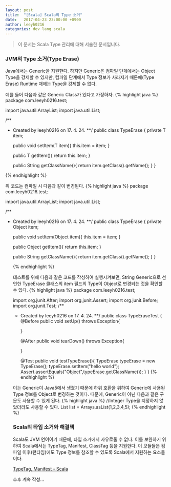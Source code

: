 ```yaml
---
layout: post
title:  "[Scala] Scala의 Type 소거"
date:   2017-04-23 23:00:00 +0900
author: leeyh0216
categories: dev lang scala
---
```


> 이 문서는 Scala Type 관리에 대해 서술한 문서입니다.

### JVM의 Type 소거(Type Erase)
Java에서는 Generic을 지원한다. 하지만 Generic은 컴파일 단계에서는 Object Type을 강제할 수 있지만, 컴파일 단계에서 Type 정보가 사라지기 때문에(Type Erase) Runtime 때에는 Type을 강제할 수 없다.

예를 들어 다음과 같은 Generic Class가 있다고 가정하자.
{% highlight java %}
package com.leeyh0216.test;

import java.util.ArrayList;
import java.util.List;

/**
 * Created by leeyh0216 on 17. 4. 24.
**/
public class TypeErase<T> {
    private T item;

    public void setItem(T item){
        this.item = item;
    }

    public T getItem(){
        return this.item;
    }

    public String getClassName(){
        return item.getClass().getName();
    }
}

{% endhighlight %}

위 코드는 컴파일 시 다음과 같이 변경된다.
{% highlight java %}
package com.leeyh0216.test;

import java.util.ArrayList;
import java.util.List;

/**
 * Created by leeyh0216 on 17. 4. 24.
**/
public class TypeErase<Object> {
    private Object item;

    public void setItem(Object item){
        this.item = item;
    }

    public Object getItem(){
        return this.item;
    }

    public String getClassName(){
        return item.getClass().getName();
    }
}

{% endhighlight %}

테스트를 위해 다음과 같은 코드를 작성하여 실행시켜보면, String Generic으로 선언한 TypeErase 클래스의 item 필드의 Type이 Object로 변경되는 것을 확인할 수 있다.
{% highlight java %}
package com.leeyh0216.test;

import org.junit.After;
import org.junit.Assert;
import org.junit.Before;
import org.junit.Test;
/**
 * Created by leeyh0216 on 17. 4. 24.
**/
public class TypeEraseTest {
    @Before
    public void setUp() throws Exception{

    }

    @After
    public void tearDown() throws Exception{

    }

    @Test
    public void testTypeErase(){
        TypeErase<String> typeErase = new TypeErase<String>();
        typeErase.setItem("hello world");
        Assert.assertEquals("Object",typeErase.getClassName());
    }
}
{% endhighlight %}

이는 Generic이 Java5에서 생겼기 때문에 하위 호환을 위하여 Generic에 사용된 Type 정보를 Object로 변경하는 것이다.
때문에, Generic이 아닌 다음과 같은 구문도 사용할 수 있게 된다.
{% highlight java %}
//Integer Type을 지정하지 않았더라도 사용할 수 있다.
List list = Arrays.asList(1,2,3,4,5);
{% endhighlight %}

### Scala의 타입 소거와 해결책
Scala도 JVM 언어이기 때문에, 타입 소거에서 자유로울 수 없다.
이를 보완하기 위하여 Scala에서는 TypeTag, Manifest, ClassTag 등을 지원한다.
이 모듈들은 컴파일 이후(런타임)에도 Type 정보를 참조할 수 있도록 Scala에서 지원하는 요소들이다.

[TypeTag, Manifest - Scala](http://docs.scala-lang.org/overviews/reflection/typetags-manifests.html)

추후 계속 작성...


